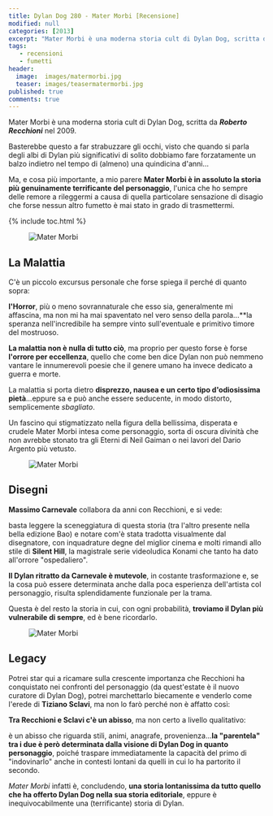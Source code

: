```yaml
---
title: Dylan Dog 280 - Mater Morbi [Recensione]
modified: null
categories: [2013]
excerpt: "Mater Morbi è una moderna storia cult di Dylan Dog, scritta da Roberto Recchioni nel 2009...."
tags: 
   - recensioni
   - fumetti
header:  
  image:  images/matermorbi.jpg
  teaser: images/teasermatermorbi.jpg
published: true
comments: true
---
```

Mater Morbi è una moderna storia cult di Dylan Dog, scritta da ***Roberto Recchioni*** nel 2009.

Basterebbe questo a far strabuzzare gli occhi, visto che quando si parla degli albi di Dylan più significativi di solito dobbiamo fare forzatamente un balzo indietro nel tempo di (almeno) una quindicina d'anni...

Ma, e cosa più importante, a mio parere **Mater Morbi è in assoluto la storia più genuinamente terrificante del personaggio**, l'unica che ho sempre delle remore a rileggermi a causa di quella particolare sensazione di disagio che forse nessun altro fumetto è mai stato in grado di trasmettermi.

{% include toc.html %}

<figure>
	<img src="http://2.bp.blogspot.com/-2vMRrHRZ6T0/UoN0ahD8kyI/AAAAAAAAFcc/94_3buYIK_g/s320/mater_morbi_bao.jpg" alt="Mater Morbi">
</figure>

## La Malattia

C'è un piccolo excursus personale che forse spiega il perché di quanto sopra:

**l'Horror**, più o meno sovrannaturale che esso sia, generalmente mi affascina, ma non mi ha mai spaventato nel vero senso della parola...**la speranza nell'incredibile ha sempre vinto sull'eventuale e primitivo timore del mostruoso.

**La malattia non è nulla di tutto ciò**, ma proprio per questo forse è forse **l'orrore per eccellenza**, quello che come ben dice Dylan non può nemmeno vantare le innumerevoli poesie che il genere umano ha invece dedicato a guerra e morte.

La malattia si porta dietro **disprezzo, nausea e un certo tipo d'odiosissima pietà**...eppure sa e può anche essere seducente, in modo distorto, semplicemente _sbagliato_.

Un fascino qui stigmatizzato nella figura della bellissima, disperata e crudele Mater Morbi intesa come personaggio, sorta di oscura divinità che non avrebbe stonato tra gli Eterni di Neil Gaiman o nei lavori del Dario Argento più vetusto.

<figure>
	<img src="http://3.bp.blogspot.com/-WMt2N3fe5bU/UoN5zf3stRI/AAAAAAAAFcw/B7jCUnaVuIw/s320/mater+morbi.jpg" alt="Mater Morbi">
</figure>

## Disegni

**Massimo Carnevale** collabora da anni con Recchioni, e si vede:

basta leggere la sceneggiatura di questa storia (tra l'altro presente nella bella edizione Bao) e notare com'è stata tradotta visualmente dal disegnatore, con inquadrature degne del miglior cinema e molti rimandi allo stile di **Silent Hill**, la magistrale serie videoludica Konami che tanto ha dato all'orrore "ospedaliero".

**Il Dylan ritratto da Carnevale è mutevole**, in costante trasformazione e, se la cosa può essere determinata anche dalla poca esperienza dell'artista col personaggio, risulta splendidamente funzionale per la trama.

Questa è del resto la storia in cui, con ogni probabilità, **troviamo il Dylan più vulnerabile di sempre**, ed è bene ricordarlo.

<figure>
	<img src="http://4.bp.blogspot.com/-wJ_LBop7lmc/UoN9mzZ0HHI/AAAAAAAAFc8/Zjyo98-silQ/s400/mater-morbi-4.jpg" alt="Mater Morbi">
</figure>

## Legacy

Potrei star qui a ricamare sulla crescente importanza che Recchioni ha conquistato nei confronti del personaggio (da quest'estate è il nuovo curatore di Dylan Dog), potrei marchettarlo biecamente e venderlo come l'erede di **Tiziano Sclavi**, ma non lo farò perché non è affatto così:

**Tra Recchioni e Sclavi c'è un abisso**, ma non certo a livello qualitativo:

è un abisso che riguarda stili, animi, anagrafe, provenienza...**la "parentela" tra i due è però determinata dalla visione di Dylan Dog in quanto personaggio**, poiché traspare immediatamente la capacità del primo di "indovinarlo" anche in contesti lontani da quelli in cui lo ha partorito il secondo.

_Mater Morbi_ infatti è, concludendo, **una storia lontanissima da tutto quello che ha offerto Dylan Dog nella sua storia editoriale**, eppure è inequivocabilmente una (terrificante) storia di Dylan.